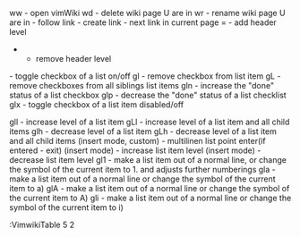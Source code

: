 <nmb><leader>ww - open vimWiki
<leader>wd - delete wiki page U are in
<leader>wr - rename wiki page U are in
<CR> - follow link
<C-CR> - create link
<Tab> - next link in current page
= - add header level
- - remove header level

<C-Space> - toggle checkbox of a list on/off
gl<Space> - remove checkbox from list item
gL<Space> - remove checkboxes from all siblings list items
gln - increase the "done" status of a list checkbox
glp - decrease the "done" status of a list checklist
glx - toggle checkbox of a list item disabled/off

gll - increase level of a list item
gLl - increase level of a list item and all child items
glh - decrease level of a list item
gLh - decrease level of a list item and all child items
<C-Space>(insert mode, custom) - multilinen list point enter(if entered - exit)
<C-T>(insert mode) - increase list item level
<C-D>(insert mode) - decrease list item level
gl1 - make a list item out of a normal line, or change the symbol of the current item to 1. and adjusts further numberings
gla - make a list item out of a normal line or change the symbol of the current item to a)
glA - make a list item out of a normal line or change the symbol of the current item to A)
gli - make a list item out of a normal line or change the symbol of the current item to i)

:VimwikiTable 5 2




